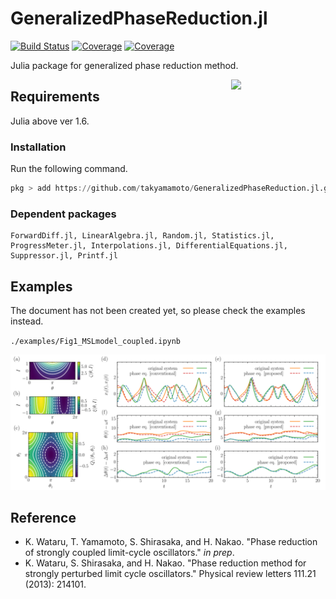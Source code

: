 # GeneralizedPhaseReduction.jl

[![Build Status](https://travis-ci.com/takyamamoto/GeneralizedPhaseModel.jl.svg?branch=main)](https://travis-ci.com/takyamamoto/GeneralizedPhaseModel.jl)
[![Coverage](https://codecov.io/gh/takyamamoto/GeneralizedPhaseModel.jl/branch/main/graph/badge.svg)](https://codecov.io/gh/takyamamoto/GeneralizedPhaseModel.jl)
[![Coverage](https://coveralls.io/repos/github/takyamamoto/GeneralizedPhaseModel.jl/badge.svg?branch=main)](https://coveralls.io/github/takyamamoto/GeneralizedPhaseModel.jl?branch=main)

Julia package for generalized phase reduction method.

<img src="https://raw.githubusercontent.com/takyamamoto/GeneralizedPhaseReduction.jl/master/figures/logo.png" width="30%" align="right" />


## Requirements
Julia above ver 1.6. 

### Installation
Run the following command. 
```julia
pkg > add https://github.com/takyamamoto/GeneralizedPhaseReduction.jl.git
```

### Dependent packages 
```
ForwardDiff.jl, LinearAlgebra.jl, Random.jl, Statistics.jl, ProgressMeter.jl, Interpolations.jl, DifferentialEquations.jl, Suppressor.jl, Printf.jl
```

## Examples
The document has not been created yet, so please check the examples instead.

`./examples/Fig1_MSLmodel_coupled.ipynb`

<img src="https://raw.githubusercontent.com/takyamamoto/GeneralizedPhaseModel.jl/master/figures/fig1.png"> 


## Reference
- K. Wataru, T. Yamamoto, S. Shirasaka, and H. Nakao. "Phase reduction of strongly coupled limit-cycle oscillators." *in prep*.
- K. Wataru, S. Shirasaka, and H. Nakao. "Phase reduction method for strongly perturbed limit cycle oscillators." Physical review letters 111.21 (2013): 214101.

